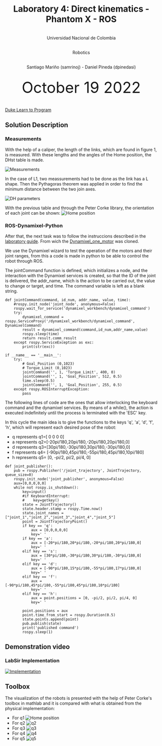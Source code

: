 <h1 align="center"; style="text-align:center;">Laboratory 4: Direct kinematics - Phantom X - ROS</h1>
<p align="center";style="font-size:50px; text-align:center; line-height : 50px;  margin-top : 0; margin-bottom : 0; "> <br> Universidad Nacional de Colombia</p>
<p align="center";style="font-size:50px; text-align:center; line-height : 50px;  margin-top : 0; margin-bottom : 0; "> <br> Robotics</p>
<p align="center";style="font-size:50px; text-align:center; line-height : 40px;  margin-top : 0; margin-bottom : 0; "> <br> Santiago Mariño (samrinoj) - Daniel Pineda (dpinedasi)</p>


<p align="center"; style="font-size:50px; text-align:center; line-height : 30px; margin-top : 0; "> <br>October 19  2022</p>

<a href="http://www.dukelearntoprogram.com/" target="blank_">Duke Learn to Program </a>


## Solution Description

### Measurements
With the help of a caliper, the length of the links, which are found in figure 1, is measured. With these lengths and the angles of the Home position, the DHst table is made.

![Measurements](https://github.com/dpinedasi/Lab4Rob/blob/main/imagenes/LINKS.png)

In the case of L1, two meassurements had to be done as the link has a L shape. Then the Pythagoras theorem was applied in order to find the minimum distance between the two join axes.

![DH parameters](https://github.com/dpinedasi/Lab4Rob/blob/main/imagenes/dhstd.png)

With the previous table and through the Peter Corke library, the orientation of each joint can be shown:
![Home position](https://github.com/dpinedasi/Lab4Rob/blob/main/imagenes/q1PC.png)

### ROS-Dynamixel-Python

After that, the next task was to follow the instruccions described in the <a href="https://github.com/fegonzalez7/rob_unal_clase3" target="blank_">laboratory guide</a>. From wich the <a href="https://github.com/fegonzalez7/dynamixel_one_motor.git" target="blank_">Dynamixel_one_motor</a> was cloned. 

We use the Dynamixel wizard to test the operation of the motors and their joint ranges, from this a code is made in python to be able to control the robot through ROS.

The jointCommand function is defined, which initializes a node, and the interaction with the Dynamixel services is created, so that the ID of the joint is delivered, the addr_name, which is the action to be carried out, the value to change or target, and time. The command variable is left as a blank string.

```
def jointCommand(command, id_num, addr_name, value, time):
    #rospy.init_node('joint_node', anonymous=False)
    rospy.wait_for_service('dynamixel_workbench/dynamixel_command')
    try:        
        dynamixel_command = rospy.ServiceProxy('/dynamixel_workbench/dynamixel_command', DynamixelCommand)
        result = dynamixel_command(command,id_num,addr_name,value)
        rospy.sleep(time)
        return result.comm_result
    except rospy.ServiceException as exc:
        print(str(exc))

if __name__ == '__main__':
    try:
        # Goal_Position (0,1023)
        # Torque_Limit (0,1023)
        jointCommand('', 1, 'Torque_Limit', 400, 0)
        jointCommand('', 1, 'Goal_Position', 512, 0.5)
        time.sleep(0.5)
        jointCommand('', 1, 'Goal_Position', 255, 0.5)
    except rospy.ROSInterruptException:
        pass
```

The following lines of code are the ones that allow interlocking the keyboard command and the dynamixel services. By means of a while(), the action is executed indefinitely until the process is terminated with the 'ESC' key.

In this cycle the main idea is to give the functions to the keys 'q', 'a', 'd', 'f', 'h', which will represent each desired pose of the robot:
* q represents q1=[ 0 0 0 0]
* a represents q2=[-20pi/180,20pi/180,-20pi/180,20pi/180,0]
* d represents q3=[30pi/180,-30pi/180,30pi/180,-30pi/180,0]
* f represents q4= [-90pi/180,45pi/180,-55pi/180,45pi/180,10pi/180] 
* h represents q5= [0, -pi/2, pi/2, pi/4, 0]   

```
def joint_publisher():
    pub = rospy.Publisher('/joint_trajectory', JointTrajectory, queue_size=0)
    rospy.init_node('joint_publisher', anonymous=False)
    aux=[0,0,0,0,0]
    while not rospy.is_shutdown():
        key=input()
        #if KeyboardInterrupt:
        #    key=getkey()
        state = JointTrajectory()
        state.header.stamp = rospy.Time.now()
        state.joint_names = ["joint_1","joint_2","joint_3","joint_4","joint_5"]
        point = JointTrajectoryPoint()
        if key == 'q':
            aux = [0,0,0,0,0]
            key=' '
        if key == 'a':
            aux = [-20*pi/180,20*pi/180,-20*pi/180,20*pi/180,0]
            key=' '
        elif key == 's':
            aux = [30*pi/180,-30*pi/180,30*pi/180,-30*pi/180,0]
            key=' '
        elif key == 'd':
            aux = [-90*pi/180,15*pi/180,-55*pi/180,17*pi/180,0]
            key=' '
        elif key == 'f':
            aux = [-90*pi/180,45*pi/180,-55*pi/180,45*pi/180,10*pi/180]   
            key=' ' 
        elif key == 'h':
            aux = point.positions = [0, -pi/2, pi/2, pi/4, 0]    
            key=' '     

        point.positions = aux   
        point.time_from_start = rospy.Duration(0.5)
        state.points.append(point)
        pub.publish(state)
        print('published command')
        rospy.sleep(1)
```
## Demonstration video
### LabSir Implementation
[![Implementation](http://img.youtube.com/vi/wPWUIFMu8iU/0.jpg)](https://www.youtube.com/watch?v=wPWUIFMu8iU&ab_channel=DanielPineda)

## Toolbox
The visualization of the robots is presented with the help of Peter Corke's toolbox in mathlab and it is compared with what is obtained from the physical implementation:
* For q1
![Home position](https://github.com/dpinedasi/Lab4Rob/blob/main/imagenes/q1PC.png)
* For q2
![q2](https://github.com/dpinedasi/Lab4Rob/blob/main/imagenes/q2PC.png)
* For q3
![q3](https://github.com/dpinedasi/Lab4Rob/blob/main/imagenes/q3PC.png)
* For q4
![q4](https://github.com/dpinedasi/Lab4Rob/blob/main/imagenes/q4PC.png)
* For q5
![q5](https://github.com/dpinedasi/Lab4Rob/blob/main/imagenes/q5PC.png)
